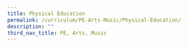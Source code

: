 ```yaml
---
title: Physical Education
permalink: /curriculum/PE-Arts-Music/Physical-Education/
description: ""
third_nav_title: PE, Arts, Music
---
```

